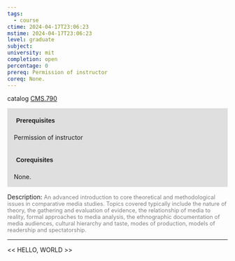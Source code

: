 ```yaml
---
tags:
  - course
ctime: 2024-04-17T23:06:23
mstime: 2024-04-17T23:06:23
level: graduate
subject: 
university: mit
completion: open
percentage: 0
prereq: Permission of instructor
coreq: None.
---
```


catalog [CMS.790](http://student.mit.edu/catalog/mCMSa.html#CMS.790)

<span style="display: block; padding: 15px; background-color: rgb(100, 100, 100, 0.2);"><font id="m_prereq113_0" style="display: block; font-family: Arial, sans-serif; font-weight: bold; padding: 5px">Prerequisites</font><br><span id="prereq113_0">Permission of instructor</span></span>
<span style="display: block; padding: 15px; background-color: rgb(100, 100, 100, 0.2);"><font id="m_coreq113_0" style="display: block; font-family: Arial, sans-serif; font-weight: bold; padding: 5px">Corequisites</font><br><span id="coreq113_0">None.</span></span>

<font style="">Description:</font>
<font style="color: grey; font-size: 0.8rem;">An advanced introduction to core theoretical and methodological issues in comparative media studies. Topics covered typically include the nature of theory, the gathering and evaluation of evidence, the relationship of media to reality, formal approaches to media analysis, the ethnographic documentation of media audiences, cultural hierarchy and taste, modes of production, models of readership and spectatorship.</font>



---

<< HELLO, WORLD >>

